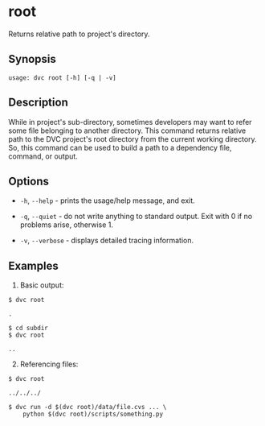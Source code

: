 # root

Returns relative path to project's directory.

## Synopsis

```usage
usage: dvc root [-h] [-q | -v]
```

## Description

While in project's sub-directory, sometimes developers may want to refer some
file belonging to another directory. This command returns relative path to the
DVC project's root directory from the current working directory. So, this
command can be used to build a path to a dependency file, command, or output.

## Options

- `-h`, `--help` - prints the usage/help message, and exit.

- `-q`, `--quiet` - do not write anything to standard output. Exit with 0 if no
  problems arise, otherwise 1.

- `-v`, `--verbose` - displays detailed tracing information.

## Examples

1. Basic output:

```dvc
$ dvc root

.

$ cd subdir
$ dvc root

..
```

2. Referencing files:

```dvc
$ dvc root

../../../

$ dvc run -d $(dvc root)/data/file.cvs ... \
    python $(dvc root)/scripts/something.py
```
